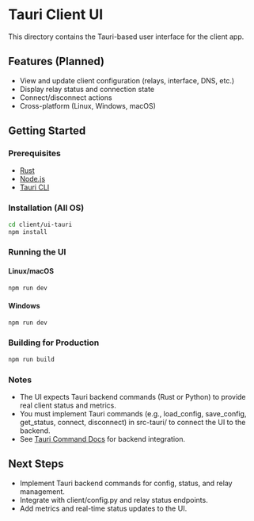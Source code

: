 # Tauri Client UI

This directory contains the Tauri-based user interface for the client app.

## Features (Planned)
- View and update client configuration (relays, interface, DNS, etc.)
- Display relay status and connection state
- Connect/disconnect actions
- Cross-platform (Linux, Windows, macOS)

## Getting Started

### Prerequisites

- [Rust](https://www.rust-lang.org/tools/install)
- [Node.js](https://nodejs.org/)
- [Tauri CLI](https://tauri.app/v1/guides/getting-started/prerequisites/)

### Installation (All OS)

```bash
cd client/ui-tauri
npm install
```

### Running the UI

#### Linux/macOS

```bash
npm run dev
```

#### Windows

```powershell
npm run dev
```

### Building for Production

```bash
npm run build
```

### Notes

- The UI expects Tauri backend commands (Rust or Python) to provide real client status and metrics.
- You must implement Tauri commands (e.g., load_config, save_config, get_status, connect, disconnect) in src-tauri/ to connect the UI to the backend.
- See [Tauri Command Docs](https://tauri.app/v1/guides/features/command/) for backend integration.

## Next Steps

- Implement Tauri backend commands for config, status, and relay management.
- Integrate with client/config.py and relay status endpoints.
- Add metrics and real-time status updates to the UI.
